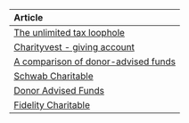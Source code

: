 
| Article |
| :---    |
| [The unlimited tax loophole](https://axiomalpha.com/how-to-use-the-unlimited-tax-loophole/) |
| [Charityvest - giving account](https://www.charityvest.org/for-individuals) |
| [A comparison of donor-advised funds](https://forum.effectivealtruism.org/posts/qYuehBsAe6Ri6PZvL/a-comparison-of-donor-advised-fund-providers) |
| [Schwab Charitable](https://www.schwabcharitable.org/features/fees-and-minimums) |
| [Donor Advised Funds](https://www.bogleheads.org/forum/viewtopic.php?t=317726) |
| [Fidelity Charitable](https://www.fidelitycharitable.org/guidance/philanthropy/charitable-gift-annuity.html) |

